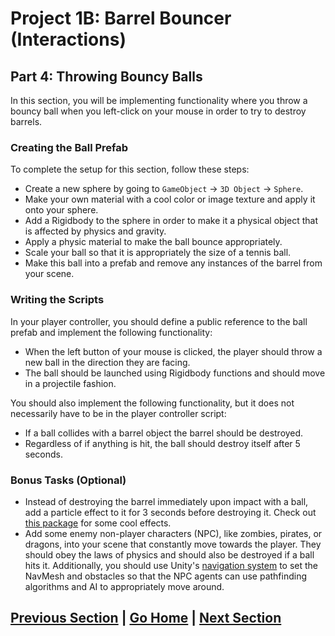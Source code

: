 # Project 1B: Barrel Bouncer (Interactions)

## Part 4: Throwing Bouncy Balls

In this section, you will be implementing functionality where you throw a bouncy ball when you left-click on your mouse in order to try to destroy barrels.

### Creating the Ball Prefab

To complete the setup for this section, follow these steps:

- Create a new sphere by going to `GameObject` -> `3D Object` -> `Sphere`.
- Make your own material with a cool color or image texture and apply it onto your sphere.
- Add a Rigidbody to the sphere in order to make it a physical object that is affected by physics and gravity.
- Apply a physic material to make the ball bounce appropriately.
- Scale your ball so that it is appropriately the size of a tennis ball.
- Make this ball into a prefab and remove any instances of the barrel from your scene.

### Writing the Scripts

In your player controller, you should define a public reference to the ball prefab and implement the following functionality:

- When the left button of your mouse is clicked, the player should throw a new ball in the direction they are facing.
- The ball should be launched using Rigidbody functions and should move in a projectile fashion.

You should also implement the following functionality, but it does not necessarily have to be in the player controller script:

- If a ball collides with a barrel object the barrel should be destroyed.
- Regardless of if anything is hit, the ball should destroy itself after 5 seconds.

### Bonus Tasks (Optional)

- Instead of destroying the barrel immediately upon impact with a ball, add a particle effect to it for 3 seconds before destroying it. Check out [this package](https://assetstore.unity.com/packages/essentials/tutorial-projects/unity-particle-pack-127325) for some cool effects.
- Add some enemy non-player characters (NPC), like zombies, pirates, or dragons, into your scene that constantly move towards the player. They should obey the laws of physics and should also be destroyed if a ball hits it. Additionally, you should use Unity's [navigation system](https://docs.unity3d.com/Manual/Navigation.html) to set the NavMesh and obstacles so that the NPC agents can use pathfinding algorithms and AI to appropriately move around.

## [Previous Section](../spawn-barrels) | [Go Home](..) | [Next Section](../3d-sound)

